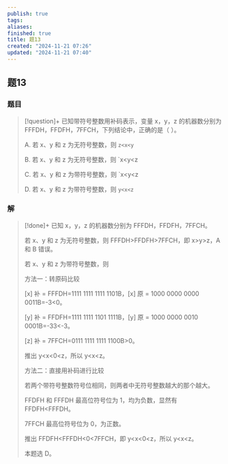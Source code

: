 ```yaml
---
publish: true
tags: 
aliases: 
finished: true
title: 题13
created: "2024-11-21 07:26"
updated: "2024-11-21 07:40"
---
```

## 题13
### 题目
> [!question]+
> 已知带符号整数用补码表示，变量 x，y，z 的机器数分别为 FFFDH，FFDFH，7FFCH，下列结论中，正确的是（ ）。
> 
> A. 若 x、y 和 z 为无符号整数，则 `z<x<y`
> 
> B. 若 x、y 和 z 为无符号整数，则 `x<y<z
> 
> C. 若 x、y 和 z 为带符号整数，则 `x<y<z
> 
> D. 若 x、y 和 z 为带符号整数，则 `y<x<z`
### 解
> [!done]+
> 已知 x，y，z 的机器数分别为 FFFDH，FFDFH，7FFCH。
> 
> 若 x、y 和 z 为无符号整数，则 FFFDH>FFDFH>7FFCH，即 x>y>z，A 和 B 错误。
> 
> 若 x、y 和 z 为带符号整数，则
> 
> 方法一：转原码比较
> 
> [x] 补 = FFFDH=1111 1111 1111 1101B，[x] 原 = 1000 0000 0000 0011B=-3<0。
> 
> [y] 补 = FFDFH=1111 1111 1101 1111B，[y] 原 = 1000 0000 0010 0001B=-33<-3。
> 
> [z] 补 = 7FFCH=0111 1111 1111 1100B>0。
> 
> 推出 y<x<0<z，所以 y<x<z。
> 
> 方法二：直接用补码进行比较
> 
> 若两个带符号整数符号位相同，则两者中无符号整数越大的那个越大。
> 
> FFDFH 和 FFFDH 最高位符号位为 1，均为负数，显然有 FFDFH<FFFDH。
> 
> 7FFCH 最高位符号位为 0，为正数。
> 
> 推出 FFDFH<FFFDH<0<7FFCH，即 y<x<0<z，所以 y<x<z。
> 
> 本题选 D。